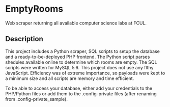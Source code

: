 # EmptyRooms
Web scraper returning all available computer science labs at FCUL.

## Description
This project includes a Python scraper, SQL scripts to setup the database and a ready-to-be-deployed PHP frontend.
The Python script parses shedules available online to determine which rooms are empty.
The SQL scripts were written for MySQL 5.6.
This project does not use any flthy JavaScript.
Efficiency was of extreme importance, so payloads were kept to a minimum size and all scripts are memory and time efficient.

To be able to access your database, either add your credentials to the PHP/Python files or add them to the .config-private files (after renaming from .config-private_sample).
